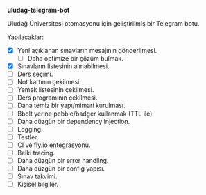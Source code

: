 **uludag-telegram-bot**

Uludağ Üniversitesi otomasyonu için geliştirilmiş bir Telegram botu.

Yapılacaklar:
- [x] Yeni açıklanan sınavların mesajının gönderilmesi.
    - [ ] Daha optimize bir çözüm bulmak.
- [x] Sınavların listesinin alınabilmesi.
- [ ] Ders seçimi.
- [ ] Not kartının çekilmesi.
- [ ] Yemek listesinin çekilmesi.
- [ ] Ders programının çekilmesi.
- [ ] Daha temiz bir yapı/mimari kurulması.
- [ ] Bbolt yerine pebble/badger kullanmak (TTL ile).
- [ ] Daha düzgün bir dependency injection.
- [ ] Logging.
- [ ] Testler.
- [ ] CI ve fly.io entegrasyonu.
- [ ] Belki tracing.
- [ ] Daha düzgün bir error handling.
- [ ] Daha düzgün bir config yapısı.
- [ ] Sınav takvimi.
- [ ] Kişisel bilgiler.